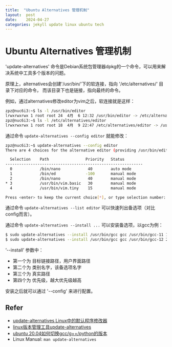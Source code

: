 ```yaml
---
title:  "Ubuntu Alternatives 管理机制"
layout:  post
date:    2024-04-27
categories: jekyll update linux ubuntu tech
---
```



# Ubuntu Alternatives 管理机制

'update-alternatives' 命令是Debian系统包管理器dpkg的一个命令，可以用来解决系统中工具多个版本的问题。

原理上，alternatives会创建'/usr/bin/'下的软连接，指向 '/etc/alternatives/' 目录下对应的命令， 而该目录下也是链接，指向最终的命令。

例如，通过alternatives修改editor为vim之后，软连接就是这样：
```sh
zpz@nuc6i3:~$ ls -l /usr/bin/editor
lrwxrwxrwx 1 root root 24  4月  6 12:32 /usr/bin/editor -> /etc/alternatives/editor
zpz@nuc6i3:~$ ls -l /etc/alternatives/editor
lrwxrwxrwx 1 root root 18  4月  9 22:47 /etc/alternatives/editor -> /usr/bin/vim.basic
```

通过命令 `update-alternatives --config editor` 就能修改：
```sh
zpz@nuc6i3:~$ update-alternatives --config editor
There are 4 choices for the alternative editor (providing /usr/bin/editor).

  Selection    Path                Priority   Status
------------------------------------------------------------
  0            /bin/nano            40        auto mode
  1            /bin/ed             -100       manual mode
  2            /bin/nano            40        manual mode
* 3            /usr/bin/vim.basic   30        manual mode
  4            /usr/bin/vim.tiny    15        manual mode

Press <enter> to keep the current choice[*], or type selection number:
```

通过命令 `update-alternatives --list editor` 可以快速列出备选项（对比config而言）。

通过命令 `update-alternatives --install ...` 可以安装备选项，以gcc为例：
```sh
$ sudo update-alternatives --install /usr/bin/gcc gcc /usr/bin/gcc-11 10
$ sudo update-alternatives --install /usr/bin/gcc gcc /usr/bin/gcc-12 20
```
‘--install’ 参数中：
   - 第一个为 目标链接路径，用户界面路径
   - 第二个为 类别名字，该备选项名字
   - 第三个为 真实路径
   - 第四个为 优先级，越大优先级越高

安装之后就可以通过 '--config' 来进行配置。


## Refer

- [update-alternatives Linux中的默认程序修改器](https://www.thisfaner.com/p/linux-update-alternatives-usage/)
- [linux版本管理工具update-alternatives](https://blog.csdn.net/seaship/article/details/115693727)
- [ubuntu 20.04如何切换gcc/g++/python的版本](https://blog.csdn.net/u014100559/article/details/134564436)
- Linux Manual: `man update-alternatives`
